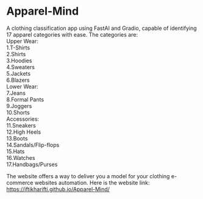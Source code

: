 # Apparel-Mind
 A clothing classification app using FastAI and Gradio, capable of identifying 17 apparel categories with ease.
 The categories are:     
    Upper Wear:  
    1.T-Shirts  
    2.Shirts  
    3.Hoodies    
    4.Sweaters      
    5.Jackets       
    6.Blazers              
    Lower Wear:            
    7.Jeans    
    8.Formal Pants              
    9.Joggers               
    10.Shorts         
    Accessories:                      
    11.Sneakers        
    12.High Heels          
    13.Boots         
    14.Sandals/Flip-flops        
    15.Hats        
    16.Watches          
    17.Handbags/Purses  


 The website offers a way to deliver you a model for your clothing e-commerce websites automation.
 Here is the website link:
 https://iftikharifti.github.io/Apparel-Mind/         